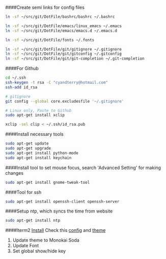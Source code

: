 ####Create semi links for config files
```bash
ln -sf ~/src/git/DotFile/bashrc/bashrc ~/.bashrc

ln -sf ~/src/git/DotFile/emacs/linux_emacs ~/.emacs
ln -sf ~/src/git/DotFile/emacs/emacs.d ~/.emacs.d

ln -sf ~/src/git/DotFile/fonts ~/.fonts

ln -sf ~/src/git/DotFile/git/gitignore ~/.gitignore
ln -sf ~/src/git/DotFile/git/gitconfig ~/.gitconfig
ln -sf ~/src/git/DotFile/git/git-completion ~/.git-completion
```

####For Github
```bash
cd ~/.ssh
ssh-keygen -t rsa -C "cyandterry@hotmail.com"
ssh-add id_rsa

# gitignore
git config --global core.excludesfile '~/.gitignore'

# Linux only, Paste to Github
sudo apt-get install xclip

xclip -sel clip < ~/.ssh/id_rsa.pub
```

####Install necessary tools
```bash
sudo apt-get update
sudo apt-get upgrade
sudo apt-get install python-mode
sudo apt-get install keychain
```

####Install tool to set mouse focus, search 'Advanced Setting' for making changes
```bash
sudo apt-get install gnome-tweak-tool
```

####Tool for ssh
```bash
sudo apt-get install openssh-client openssh-server
```


####Setup ntp, which syncs the time from website
```bash
sudo apt-get install ntp
```

####Iterm2
[Install](http://iterm2.com/)
Check this [config](http://imwuyu.me/talk-about/cool-iterm2.html/) and [theme](https://github.com/mbadolato/iTerm2-Color-Schemes)

1. Update theme to Monokai Soda
2. Update Font
3. Set global show/hide key
